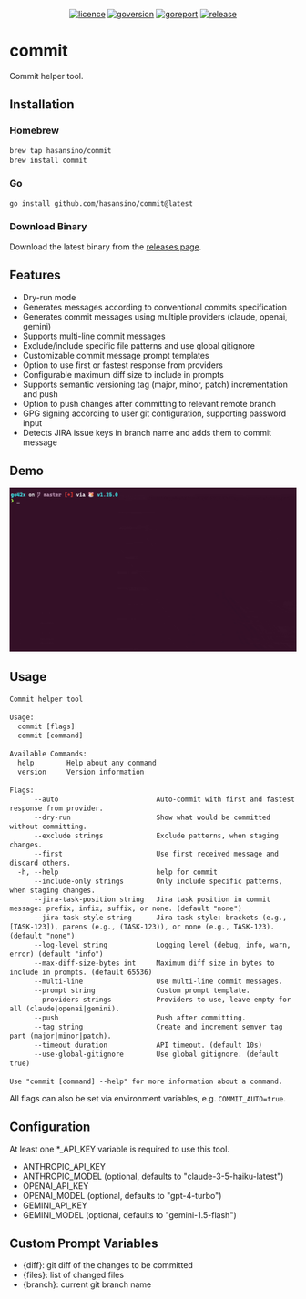 <p align="center">
<a href="https://opensource.org/licenses/MIT"><img src="https://img.shields.io/badge/License-MIT-yellow.svg" alt="licence"></a>
<a href="https://golang.org/"><img src="https://img.shields.io/badge/Go-1.25.1-00ADD8?style=flat&logo=go" alt="goversion"></a>
<a href="https://goreportcard.com/report/github.com/hasansino/commit"><img src="https://goreportcard.com/badge/github.com/hasansino/commit" alt="goreport"></a>
<a href="https://github.com/hasansino/commit/releases"><img src="https://img.shields.io/github/v/release/hasansino/commit" alt="release"></a>
</p>

# commit

Commit helper tool.

## Installation

### Homebrew

```bash
brew tap hasansino/commit
brew install commit
```

### Go

```bash
go install github.com/hasansino/commit@latest
```

### Download Binary

Download the latest binary from the [releases page](https://github.com/hasansino/commit/releases).

## Features

- Dry-run mode
- Generates messages according to conventional commits specification
- Generates commit messages using multiple providers (claude, openai, gemini)
- Supports multi-line commit messages
- Exclude/include specific file patterns and use global gitignore
- Customizable commit message prompt templates
- Option to use first or fastest response from providers
- Configurable maximum diff size to include in prompts
- Supports semantic versioning tag (major, minor, patch) incrementation and push
- Option to push changes after committing to relevant remote branch
- GPG signing according to user git configuration, supporting password input
- Detects JIRA issue keys in branch name and adds them to commit message

## Demo

![Demo](./demo.gif)

## Usage

```terminaloutput
Commit helper tool

Usage:
  commit [flags]
  commit [command]

Available Commands:
  help        Help about any command
  version     Version information

Flags:
      --auto                        Auto-commit with first and fastest response from provider.
      --dry-run                     Show what would be committed without committing.
      --exclude strings             Exclude patterns, when staging changes.
      --first                       Use first received message and discard others.
  -h, --help                        help for commit
      --include-only strings        Only include specific patterns, when staging changes.
      --jira-task-position string   Jira task position in commit message: prefix, infix, suffix, or none. (default "none")
      --jira-task-style string      Jira task style: brackets (e.g., [TASK-123]), parens (e.g., (TASK-123)), or none (e.g., TASK-123). (default "none")
      --log-level string            Logging level (debug, info, warn, error) (default "info")
      --max-diff-size-bytes int     Maximum diff size in bytes to include in prompts. (default 65536)
      --multi-line                  Use multi-line commit messages.
      --prompt string               Custom prompt template.
      --providers strings           Providers to use, leave empty for all (claude|openai|gemini).
      --push                        Push after committing.
      --tag string                  Create and increment semver tag part (major|minor|patch).
      --timeout duration            API timeout. (default 10s)
      --use-global-gitignore        Use global gitignore. (default true)

Use "commit [command] --help" for more information about a command.
```

All flags can also be set via environment variables, e.g. `COMMIT_AUTO=true`.

## Configuration

At least one *_API_KEY variable is required to use this tool.

- ANTHROPIC_API_KEY
- ANTHROPIC_MODEL (optional, defaults to "claude-3-5-haiku-latest")
- OPENAI_API_KEY
- OPENAI_MODEL (optional, defaults to "gpt-4-turbo")
- GEMINI_API_KEY
- GEMINI_MODEL (optional, defaults to "gemini-1.5-flash")

## Custom Prompt Variables

- {diff}: git diff of the changes to be committed
- {files}: list of changed files
- {branch}: current git branch name

